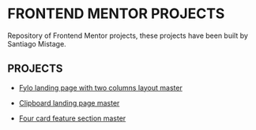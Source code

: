 # FRONTEND MENTOR PROJECTS

Repository of Frontend Mentor projects, these projects have been built by Santiago Mistage.

## PROJECTS

- [Fylo landing page with two columns layout master](https://santiagomistage.github.io/frontend-mentor/fylo-landing-page-with-two-column-layout-master)

- [Clipboard landing page master](https://santiagomistage.github.io/frontend-mentor/clipboard-landing-page-master)

- [Four card feature section master](https://santiagomistage.github.io/frontend-mentor/four-card-feature-section-master)
